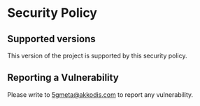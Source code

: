 # Security Policy

## Supported versions

This version of the project is supported by this security policy.


## Reporting a Vulnerability

Please write to 5gmeta@akkodis.com to report any vulnerability.
